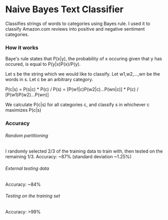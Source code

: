 # Naive Bayes Text Classifier

Classifies strings of words to categories using Bayes rule.  I used it to classify Amazon.com reviews into positive and negative sentiment categories.

### How it works

Baye's rule states that P(x|y), the probability of x occuring given that y has occured, is equal to P(y|x)P(x)/P(y).

Let s be the string which we would like to classify.  Let w1,w2,...,wn be the words in s.  Let c be an arbitrary category.

P(c|s) = P(s|c) * P(c) / P(s) 
       = [P(w1|c)P(w2|c)...P(wn|c)] * P(c) / [P(w1)P(w2)...P(wn)]
       
We calculate P(c|s) for all categories c, and classify s in whichever c maximizes P(c|s)

### Accuracy

###### Random partitioning

I randomly selected 2/3 of the training data to train with, then tested on the remaining 1/3.  Accuracy: ~87% (standard deviation ~1.25%)

###### External testing data

Accuracy: ~84%

###### Testing on the training set

Accuracy: >99%
